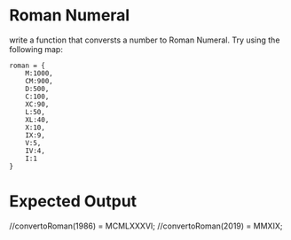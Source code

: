 # Roman Numeral

write a function that conversts a number to Roman Numeral.
Try using the following map:

```
roman = {
    M:1000,
    CM:900,
    D:500,
    C:100,
    XC:90,
    L:50,
    XL:40,
    X:10,
    IX:9,
    V:5,
    IV:4,
    I:1
}
```

# Expected Output

//convertoRoman(1986) = MCMLXXXVI;
//convertoRoman(2019) = MMXIX;
